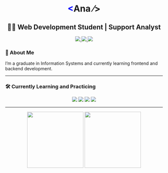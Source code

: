 <h1 align="center"><span style="color:blue">&lt;</span>Ana <span>&frasl;&gt;</span></h1>

<h2 align="center">👩‍💻 Web Development Student | Support Analyst</h2>

<p align="center">
  <a href="mailto:annaalves622@gmail.com">
    <img src="https://img.shields.io/badge/-Email-red?style=flat-square&logo=gmail&logoColor=white" />
  </a>
  <a href="https://wa.me/5511990142886">
    <img src="https://img.shields.io/badge/-WhatsApp-25D366?style=flat-square&logo=whatsapp&logoColor=white" />
  </a>
  <a href="https://www.linkedin.com/in/ana-alves-santos/">
    <img src="https://img.shields.io/badge/-LinkedIn-blue?style=flat-square&logo=linkedin&logoColor=white" />
  </a>
</p>



### 🚀 About Me
I’m a graduate in Information Systems and currently learning frontend and backend development.

---

### 🛠️ Currently Learning and Practicing
<p align="center">
  <img src="https://img.shields.io/badge/JavaScript-F7DF1E?style=flat&logo=javascript&logoColor=black" />
  <img src="https://img.shields.io/badge/HTML5-E34F26?style=flat&logo=html5&logoColor=white" />
  <img src="https://img.shields.io/badge/CSS3-1572B6?style=flat&logo=css3&logoColor=white" />
  <img src="https://img.shields.io/badge/React-61DAFB?style=flat&logo=react&logoColor=black" />
</p>

---

<p align="center">
  <img height="180em" src="https://github-readme-stats.vercel.app/api?username=ana-alves-santos&show_icons=true&theme=radical&cache_seconds=60" />
  <img height="180em" src="https://github-readme-stats.vercel.app/api/top-langs/?username=ana-alves-santos&layout=compact&langs_count=8&theme=radical&cache_seconds=60" />
</p>

